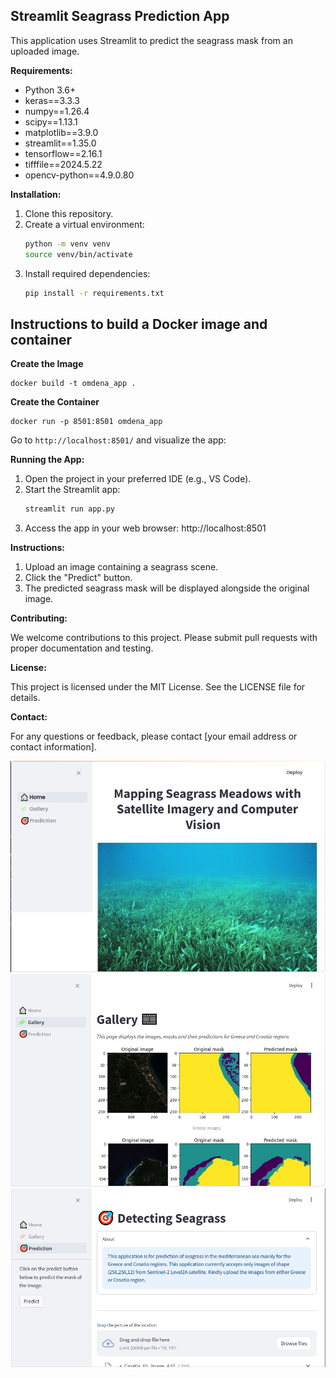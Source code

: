 ## Streamlit Seagrass Prediction App

This application uses Streamlit to predict the seagrass mask from an uploaded image.

**Requirements:**

* Python 3.6+
* keras==3.3.3
* numpy==1.26.4
* scipy==1.13.1
* matplotlib==3.9.0
* streamlit==1.35.0
* tensorflow==2.16.1
* tifffile==2024.5.22
* opencv-python==4.9.0.80

**Installation:**

1. Clone this repository.
2. Create a virtual environment:
    ```bash
    python -m venv venv
    source venv/bin/activate
    ```
3. Install required dependencies:
    ```bash
    pip install -r requirements.txt
    ```

## Instructions to build a Docker image and container

**Create the Image**
```
docker build -t omdena_app .
```

**Create the Container**
```
docker run -p 8501:8501 omdena_app
```

Go to ```http://localhost:8501/``` and visualize the app:

**Running the App:**

1. Open the project in your preferred IDE (e.g., VS Code).
2. Start the Streamlit app:
    ```bash
    streamlit run app.py
    ```
3. Access the app in your web browser: http://localhost:8501

**Instructions:**

1. Upload an image containing a seagrass scene.
2. Click the "Predict" button.
3. The predicted seagrass mask will be displayed alongside the original image.

**Contributing:**

We welcome contributions to this project. Please submit pull requests with proper documentation and testing.

**License:**

This project is licensed under the MIT License. See the LICENSE file for details.

**Contact:**

For any questions or feedback, please contact [your email address or contact information].

![Home View](./src/Home.png)
![Gallery](./src/Gallery.png)
![Prediction](./src/prediction.PNG)